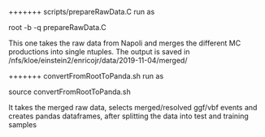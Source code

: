 +++++++ scripts/prepareRawData.C
run as

root -b -q prepareRawData.C

This one takes the raw data from Napoli and merges the different MC productions into single ntuples. The output is saved in /nfs/kloe/einstein2/enricojr/data/2019-11-04/merged/

+++++++ convertFromRootToPanda.sh
run as

source convertFromRootToPanda.sh

It takes the merged raw data, selects merged/resolved ggf/vbf events and creates pandas dataframes, after splitting the data into test and training samples
